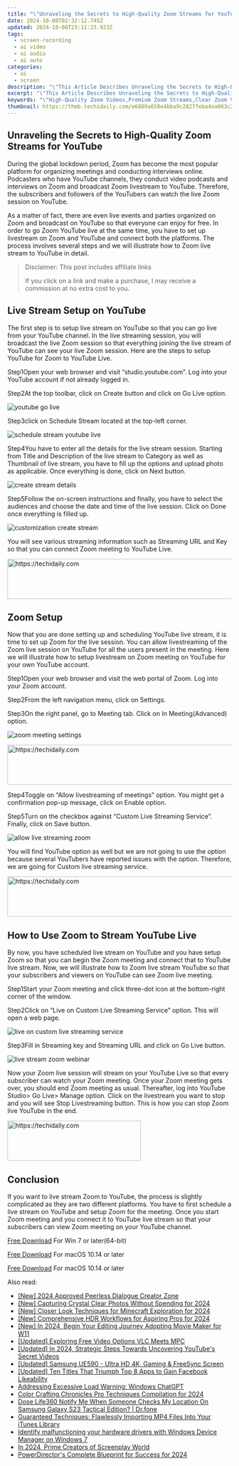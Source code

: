 ```yaml
---
title: "\"Unraveling the Secrets to High-Quality Zoom Streams for YouTube for 2024\""
date: 2024-10-08T02:32:12.745Z
updated: 2024-10-08T23:11:23.923Z
tags: 
  - screen-recording
  - ai video
  - ai audio
  - ai auto
categories: 
  - ai
  - screen
description: "\"This Article Describes Unraveling the Secrets to High-Quality Zoom Streams for YouTube for 2024\""
excerpt: "\"This Article Describes Unraveling the Secrets to High-Quality Zoom Streams for YouTube for 2024\""
keywords: "\"High-Quality Zoom Videos,Premium Zoom Streams,Clear Zoom Video YT,Zoom Stream Excellence,Top Quality Zoom Recordings,Enhanced Zoom Sessions,Optimal Zoom Broadcasting\""
thumbnail: https://thmb.techidaily.com/e6889a658e4bba9c2827feba4ea063c236adc8db7e5b5caf8c7f574f84c4eaab.jpg
---
```


## Unraveling the Secrets to High-Quality Zoom Streams for YouTube

During the global lockdown period, Zoom has become the most popular platform for organizing meetings and conducting interviews online. Podcasters who have YouTube channels, they conduct video podcasts and interviews on Zoom and broadcast Zoom livestream to YouTube. Therefore, the subscribers and followers of the YouTubers can watch the live Zoom session on YouTube.

As a matter of fact, there are even live events and parties organized on Zoom and broadcast on YouTube so that everyone can enjoy for free. In order to go Zoom YouTube live at the same time, you have to set up livestream on Zoom and YouTube and connect both the platforms. The process involves several steps and we will illustrate how to Zoom live stream to YouTube in detail.

>  Disclaimer: This post includes affiliate links
>
>  If you click on a link and make a purchase, I may receive a commission at no extra cost to you.
>

## Live Stream Setup on YouTube

The first step is to setup live stream on YouTube so that you can go live from your YouTube channel. In the live streaming session, you will broadcast the live Zoom session so that everything joining the live stream of YouTube can see your live Zoom session. Here are the steps to setup YouTube for Zoom to YouTube Live.

Step1Open your web browser and visit “studio.youtube.com”. Log into your YouTube account if not already logged in.

Step2At the top toolbar, click on Create button and click on Go Live option.

![youtube go live](https://images.wondershare.com/filmora/article-images/2022/07/zoom-youtube-live-1.jpg)

Step3click on Schedule Stream located at the top-left corner.

![schedule stream youtube live](https://images.wondershare.com/filmora/article-images/2022/07/zoom-youtube-live-2.jpg)

Step4You have to enter all the details for the live stream session. Starting from Title and Description of the live stream to Category as well as Thumbnail of live stream, you have to fill up the options and upload photo as applicable. Once everything is done, click on Next button.

![create stream details](https://images.wondershare.com/filmora/article-images/2022/07/zoom-youtube-live-3.jpg)

Step5Follow the on-screen instructions and finally, you have to select the audiences and choose the date and time of the live session. Click on Done once everything is filled up.

![customization create stream](https://images.wondershare.com/filmora/article-images/2022/07/zoom-youtube-live-4.jpg)

You will see various streaming information such as Streaming URL and Key so that you can connect Zoom meeting to YouTube Live.

<!-- affiliate ads begin -->
<a href="https://aligracehair.sjv.io/c/5597632/1934142/19272" target="_top" id="1934142">
  <img src="//a.impactradius-go.com/display-ad/19272-1934142" border="0" alt="https://techidaily.com" width="728" height="90"/>
</a>
<img height="0" width="0" src="https://aligracehair.sjv.io/i/5597632/1934142/19272" style="position:absolute;visibility:hidden;" border="0" />
<!-- affiliate ads end -->

## Zoom Setup

Now that you are done setting up and scheduling YouTube live stream, it is time to set up Zoom for the live session. You can allow livestreaming of the Zoom live session on YouTube for all the users present in the meeting. Here we will illustrate how to setup livestream on Zoom meeting on YouTube for your own YouTube account.

Step1Open your web browser and visit the web portal of Zoom. Log into your Zoom account.

Step2From the left navigation menu, click on Settings.

Step3On the right panel, go to Meeting tab. Click on In Meeting(Advanced) option.

![zoom meeting settings](https://images.wondershare.com/filmora/article-images/2022/07/zoom-youtube-live-5.jpg)

<!-- affiliate ads begin -->
<a href="https://aligracehair.sjv.io/c/5597632/1868590/19272" target="_top" id="1868590">
  <img src="//a.impactradius-go.com/display-ad/19272-1868590" border="0" alt="https://techidaily.com" width="728" height="90"/>
</a>
<img height="0" width="0" src="https://aligracehair.sjv.io/i/5597632/1868590/19272" style="position:absolute;visibility:hidden;" border="0" />
<!-- affiliate ads end -->

Step4Toggle on “Allow livestreaming of meetings” option. You might get a confirmation pop-up message, click on Enable option.

Step5Turn on the checkbox against “Custom Live Streaming Service”. Finally, click on Save button.

![allow live streaming zoom](https://images.wondershare.com/filmora/article-images/2022/07/zoom-youtube-live-6.jpg)

You will find YouTube option as well but we are not going to use the option because several YouTubers have reported issues with the option. Therefore, we are going for Custom live streaming service.

<!-- affiliate ads begin -->
<a href="https://appsumo.8odi.net/c/5597632/2144278/7443" target="_top" id="2144278">
  <img src="//a.impactradius-go.com/display-ad/7443-2144278" border="0" alt="https://techidaily.com" width="728" height="90"/>
</a>
<img height="0" width="0" src="https://appsumo.8odi.net/i/5597632/2144278/7443" style="position:absolute;visibility:hidden;" border="0" />
<!-- affiliate ads end -->

## How to Use Zoom to Stream YouTube Live

By now, you have scheduled live stream on YouTube and you have setup Zoom so that you can begin the Zoom meeting and connect that to YouTube live stream. Now, we will illustrate how to Zoom live stream YouTube so that your subscribers and viewers on YouTube can see Zoom live meeting.

Step1Start your Zoom meeting and click three-dot icon at the bottom-right corner of the window.

Step2Click on “Live on Custom Live Streaming Service” option. This will open a web page.

![live on custom live streaming service](https://images.wondershare.com/filmora/article-images/2022/07/zoom-youtube-live-7.jpg)

Step3Fill in Streaming key and Streaming URL and click on Go Live button.

![live stream zoom webinar](https://images.wondershare.com/filmora/article-images/2022/07/zoom-youtube-live-8.jpg)

Now your Zoom live session will stream on your YouTube Live so that every subscriber can watch your Zoom meeting. Once your Zoom meeting gets over, you should end Zoom meeting as usual. Thereafter, log into YouTube Studio> Go Live> Manage option. Click on the livestream you want to stop and you will see Stop Livestreaming button. This is how you can stop Zoom live YouTube in the end.

<!-- affiliate ads begin -->
<a href="https://aligracehair.sjv.io/c/5597632/1880927/19272" target="_top" id="1880927">
  <img src="//a.impactradius-go.com/display-ad/19272-1880927" border="0" alt="https://techidaily.com" width="300" height="90"/>
</a>
<img height="0" width="0" src="https://aligracehair.sjv.io/i/5597632/1880927/19272" style="position:absolute;visibility:hidden;" border="0" />
<!-- affiliate ads end -->

## Conclusion

If you want to live stream Zoom to YouTube, the process is slightly complicated as they are two different platforms. You have to first schedule a live stream on YouTube and setup Zoom for the meeting. Once you start Zoom meeting and you connect it to YouTube live stream so that your subscribers can view Zoom meeting on your YouTube channel.

[Free Download](https://tools.techidaily.com/wondershare/filmora/download/) For Win 7 or later(64-bit)

[Free Download](https://tools.techidaily.com/wondershare/filmora/download/) For macOS 10.14 or later

[Free Download](https://tools.techidaily.com/wondershare/filmora/download/) For macOS 10.14 or later

<ins class="adsbygoogle"
     style="display:block"
     data-ad-format="autorelaxed"
     data-ad-client="ca-pub-7571918770474297"
     data-ad-slot="1223367746"></ins>

<ins class="adsbygoogle"
     style="display:block"
     data-ad-format="autorelaxed"
     data-ad-client="ca-pub-7571918770474297"
     data-ad-slot="1223367746"></ins>



<ins class="adsbygoogle"
     style="display:block"
     data-ad-client="ca-pub-7571918770474297"
     data-ad-slot="8358498916"
     data-ad-format="auto"
     data-full-width-responsive="true"></ins>


<span class="atpl-alsoreadstyle">Also read:</span>
<div><ul>
<li><a href="https://fox-helps.techidaily.com/new-2024-approved-peerless-dialogue-creator-zone/"><u>[New] 2024 Approved Peerless Dialogue Creator Zone</u></a></li>
<li><a href="https://fox-glue.techidaily.com/new-capturing-crystal-clear-photos-without-spending-for-2024/"><u>[New] Capturing Crystal Clear Photos Without Spending for 2024</u></a></li>
<li><a href="https://fox-glue.techidaily.com/new-closer-look-techniques-for-minecraft-exploration-for-2024/"><u>[New] Closer Look Techniques for Minecraft Exploration for 2024</u></a></li>
<li><a href="https://fox-glue.techidaily.com/new-comprehensive-hdr-workflows-for-aspiring-pros-for-2024/"><u>[New] Comprehensive HDR Workflows for Aspiring Pros for 2024</u></a></li>
<li><a href="https://fox-glue.techidaily.com/new-in-2024-begin-your-editing-journey-adopting-movie-maker-for-w11/"><u>[New] In 2024, Begin Your Editing Journey Adopting Movie Maker for W11</u></a></li>
<li><a href="https://fox-glue.techidaily.com/updated-exploring-free-video-options-vlc-meets-mpc/"><u>[Updated] Exploring Free Video Options VLC Meets MPC</u></a></li>
<li><a href="https://youtube-data.techidaily.com/ed-in-2024-strategic-steps-towards-uncovering-youtubes-secret-videos/"><u>[Updated] In 2024, Strategic Steps Towards Uncovering YouTube's Secret Videos</u></a></li>
<li><a href="https://extra-skills.techidaily.com/updated-samsung-ue590-ultra-hd-4k-gaming-and-freesync-screen/"><u>[Updated] Samsung UE590 - Ultra HD 4K, Gaming & FreeSync Screen</u></a></li>
<li><a href="https://facebook-video-content.techidaily.com/updated-ten-titles-that-triumph-top-8-apps-to-gain-facebook-likeability/"><u>[Updated] Ten Titles That Triumph Top 8 Apps to Gain Facebook Likeability</u></a></li>
<li><a href="https://tech-savvy.techidaily.com/addressing-excessive-load-warning-windows-chatgpt/"><u>Addressing Excessive Load Warning: Windows ChatGPT</u></a></li>
<li><a href="https://extra-tips.techidaily.com/color-crafting-chronicles-pro-techniques-compilation-for-2024/"><u>Color Crafting Chronicles Pro Techniques Compilation for 2024</u></a></li>
<li><a href="https://fake-location.techidaily.com/dose-life360-notify-me-when-someone-checks-my-location-on-samsung-galaxy-s23-tactical-edition-drfone-by-drfone-virtual-android/"><u>Dose Life360 Notify Me When Someone Checks My Location On Samsung Galaxy S23 Tactical Edition? | Dr.fone</u></a></li>
<li><a href="https://vp-tips.techidaily.com/guaranteed-techniques-flawlessly-importing-mp4-files-into-your-itunes-library/"><u>Guaranteed Techniques: Flawlessly Importing MP4 Files Into Your iTunes Library</u></a></li>
<li><a href="https://review-topics.techidaily.com/identify-malfunctioning-your-hardware-drivers-with-windows-device-manager-on-windows-7-by-drivereasy-guide/"><u>Identify malfunctioning your hardware drivers with Windows Device Manager on Windows 7</u></a></li>
<li><a href="https://fox-glue.techidaily.com/in-2024-prime-creators-of-screenplay-world/"><u>In 2024, Prime Creators of Screenplay World</u></a></li>
<li><a href="https://fox-glue.techidaily.com/powerdirectors-complete-blueprint-for-success-for-2024/"><u>PowerDirector's Complete Blueprint for Success for 2024</u></a></li>
</ul></div>

